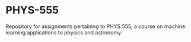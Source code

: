 # PHYS-555
Repository for assignments pertaining to PHYS 555, a course on machine learning applications to physics and astronomy.
